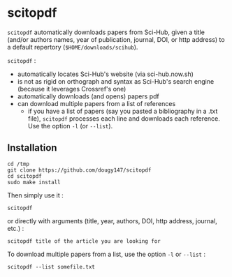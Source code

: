 # scitopdf

`scitopdf` automatically downloads papers from Sci-Hub, given a title (and/or authors names, year of publication, journal, DOI, or http address) to a default repertory (`$HOME/downloads/scihub`).

`scitopdf` :
- automatically locates Sci-Hub's website (via sci-hub.now.sh)
- is not as rigid on orthograph and syntax as Sci-Hub's search engine (because it leverages Crossref's one)
- automatically downloads (and opens) papers pdf
- can download multiple papers from a list of references
	* if you have a list of papers (say you pasted a bibliography in a .txt file), `scitopdf` processes each line and downloads each reference. Use the option `-l` (or `--list`).

## Installation

```
cd /tmp
git clone https://github.com/dougy147/scitopdf
cd scitopdf
sudo make install
```
Then simply use it :
```
scitopdf
```
or directly with arguments (title, year, authors, DOI, http address, journal, etc.) :
```
scitopdf title of the article you are looking for
```

To download multiple papers from a list, use the option `-l` or `--list` :
```
scitopdf --list somefile.txt
```
